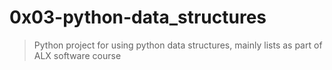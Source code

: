# 0x03-python-data_structures
> Python project for using python data structures, mainly lists as part of ALX software course
